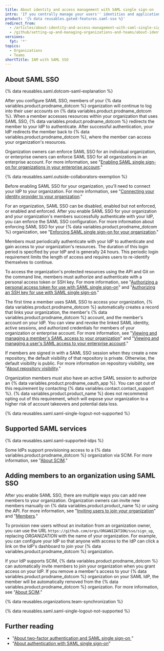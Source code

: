 ```yaml
---
title: About identity and access management with SAML single sign-on
intro: 'If you centrally manage your users'' identities and applications with an identity provider (IdP), you can configure Security Assertion Markup Language (SAML) single sign-on (SSO) to protect your organization''s resources on {% data variables.product.prodname_dotcom %}.'
product: '{% data reusables.gated-features.saml-sso %}'
redirect_from:
  - /articles/about-identity-and-access-management-with-saml-single-sign-on
  - /github/setting-up-and-managing-organizations-and-teams/about-identity-and-access-management-with-saml-single-sign-on
versions:
  fpt: '*'
topics:
  - Organizations
  - Teams
shortTitle: IAM with SAML SSO
---
```


## About SAML SSO

{% data reusables.saml.dotcom-saml-explanation %}

After you configure SAML SSO, members of your {% data variables.product.prodname_dotcom %} organization will continue to log into their user accounts on {% data variables.product.prodname_dotcom %}. When a member accesses resources within your organization that uses SAML SSO, {% data variables.product.prodname_dotcom %} redirects the member to your IdP to authenticate. After successful authentication, your IdP redirects the member back to {% data variables.product.prodname_dotcom %}, where the member can access your organization's resources.

Organization owners can enforce SAML SSO for an individual organization, or enterprise owners can enforce SAML SSO for all organizations in an enterprise account. For more information, see "[Enabling SAML single sign-on for organizations in your enterprise account](/github/setting-up-and-managing-your-enterprise/enabling-saml-single-sign-on-for-organizations-in-your-enterprise-account)."

{% data reusables.saml.outside-collaborators-exemption %}

Before enabling SAML SSO for your organization, you'll need to connect your IdP to your organization. For more information, see "[Connecting your identity provider to your organization](/organizations/managing-saml-single-sign-on-for-your-organization/connecting-your-identity-provider-to-your-organization)."

For an organization, SAML SSO can be disabled, enabled but not enforced, or enabled and enforced. After you enable SAML SSO for your organization and your organization's members successfully authenticate with your IdP, you can enforce the SAML SSO configuration. For more information about enforcing SAML SSO for your {% data variables.product.prodname_dotcom %} organization, see "[Enforcing SAML single sign-on for your organization](/articles/enforcing-saml-single-sign-on-for-your-organization)."

Members must periodically authenticate with your IdP to authenticate and gain access to your organization's resources. The duration of this login period is specified by your IdP and is generally 24 hours. This periodic login requirement limits the length of access and requires users to re-identify themselves to continue.

To access the organization's protected resources using the API and Git on the command line, members must authorize and authenticate with a personal access token or SSH key. For more information, see "[Authorizing a personal access token for use with SAML single sign-on](/github/authenticating-to-github/authorizing-a-personal-access-token-for-use-with-saml-single-sign-on)" and "[Authorizing an SSH key for use with SAML single sign-on](/github/authenticating-to-github/authorizing-an-ssh-key-for-use-with-saml-single-sign-on)."

The first time a member uses SAML SSO to access your organization, {% data variables.product.prodname_dotcom %} automatically creates a record that links your organization, the member's {% data variables.product.prodname_dotcom %} account, and the member's account on your IdP. You can view and revoke the linked SAML identity, active sessions, and authorized credentials for members of your organization or enterprise account. For more information, see "[Viewing and managing a member's SAML access to your organization](/organizations/granting-access-to-your-organization-with-saml-single-sign-on/viewing-and-managing-a-members-saml-access-to-your-organization)" and "[Viewing and managing a user's SAML access to your enterprise account](/github/setting-up-and-managing-your-enterprise/viewing-and-managing-a-users-saml-access-to-your-enterprise-account)."

If members are signed in with a SAML SSO session when they create a new repository, the default visibility of that repository is private. Otherwise, the default visibility is public. For more information on repository visibility, see "[About repository visibility](/github/creating-cloning-and-archiving-repositories/about-repository-visibility)."

Organization members must also have an active SAML session to authorize an {% data variables.product.prodname_oauth_app %}. You can opt out of this requirement by contacting {% data variables.contact.contact_support %}. {% data variables.product.product_name %} does not recommend opting out of this requirement, which will expose your organization to a higher risk of account takeovers and potential data loss.

{% data reusables.saml.saml-single-logout-not-supported %}

## Supported SAML services

{% data reusables.saml.saml-supported-idps %}

Some IdPs support provisioning access to a  {% data variables.product.prodname_dotcom %} organization via SCIM. For more information, see "[About SCIM](/organizations/managing-saml-single-sign-on-for-your-organization/about-scim)."

## Adding members to an organization using SAML SSO

After you enable SAML SSO, there are multiple ways you can add new members to your organization. Organization owners can invite new members manually on {% data variables.product.product_name %} or using the API. For more information, see "[Inviting users to join your organization](/articles/inviting-users-to-join-your-organization)" and "[Members](/rest/reference/orgs#add-or-update-organization-membership)."

To provision new users without an invitation from an organization owner, you can use the URL `https://github.com/orgs/ORGANIZATION/sso/sign_up`, replacing _ORGANIZATION_ with the name of your organization. For example, you can configure your IdP so that anyone with access to the IdP can click a link on the IdP's dashboard to join your {% data variables.product.prodname_dotcom %} organization.

If your IdP supports SCIM, {% data variables.product.prodname_dotcom %} can automatically invite members to join your organization when you grant access on your IdP. If you remove a member's access to your {% data variables.product.prodname_dotcom %} organization on your SAML IdP, the member will be automatically removed from the {% data variables.product.prodname_dotcom %} organization. For more information, see "[About SCIM](/organizations/managing-saml-single-sign-on-for-your-organization/about-scim)."

{% data reusables.organizations.team-synchronization %}

{% data reusables.saml.saml-single-logout-not-supported %}

## Further reading

- "[About two-factor authentication and SAML single sign-on ](/articles/about-two-factor-authentication-and-saml-single-sign-on)"
- "[About authentication with SAML single sign-on](/github/authenticating-to-github/about-authentication-with-saml-single-sign-on)"

